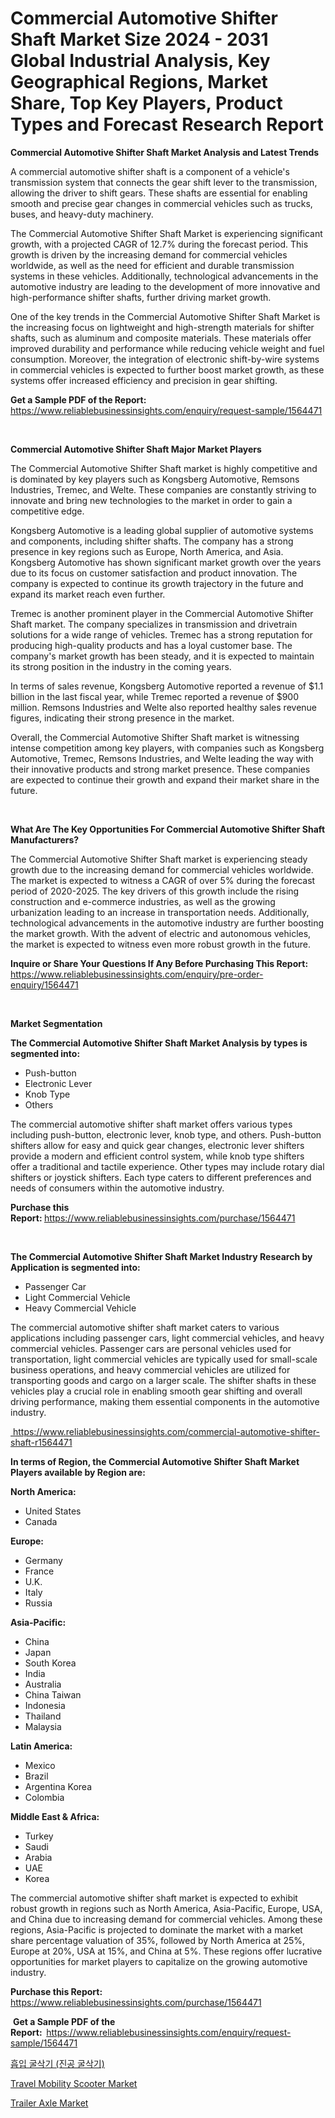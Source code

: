<p><h1>Commercial Automotive Shifter Shaft Market Size 2024 - 2031 Global Industrial Analysis, Key Geographical Regions, Market Share, Top Key Players, Product Types and Forecast Research Report</h1></p><p><strong>Commercial Automotive Shifter Shaft Market Analysis and Latest Trends</strong></p>
<p><p>A commercial automotive shifter shaft is a component of a vehicle's transmission system that connects the gear shift lever to the transmission, allowing the driver to shift gears. These shafts are essential for enabling smooth and precise gear changes in commercial vehicles such as trucks, buses, and heavy-duty machinery.</p><p>The Commercial Automotive Shifter Shaft Market is experiencing significant growth, with a projected CAGR of 12.7% during the forecast period. This growth is driven by the increasing demand for commercial vehicles worldwide, as well as the need for efficient and durable transmission systems in these vehicles. Additionally, technological advancements in the automotive industry are leading to the development of more innovative and high-performance shifter shafts, further driving market growth.</p><p>One of the key trends in the Commercial Automotive Shifter Shaft Market is the increasing focus on lightweight and high-strength materials for shifter shafts, such as aluminum and composite materials. These materials offer improved durability and performance while reducing vehicle weight and fuel consumption. Moreover, the integration of electronic shift-by-wire systems in commercial vehicles is expected to further boost market growth, as these systems offer increased efficiency and precision in gear shifting.</p></p>
<p><strong>Get a Sample PDF of the Report:&nbsp;</strong> <a href="https://www.reliablebusinessinsights.com/enquiry/request-sample/1564471">https://www.reliablebusinessinsights.com/enquiry/request-sample/1564471</a></p>
<p>&nbsp;</p>
<p><strong>Commercial Automotive Shifter Shaft Major Market Players</strong></p>
<p><p>The Commercial Automotive Shifter Shaft market is highly competitive and is dominated by key players such as Kongsberg Automotive, Remsons Industries, Tremec, and Welte. These companies are constantly striving to innovate and bring new technologies to the market in order to gain a competitive edge.</p><p>Kongsberg Automotive is a leading global supplier of automotive systems and components, including shifter shafts. The company has a strong presence in key regions such as Europe, North America, and Asia. Kongsberg Automotive has shown significant market growth over the years due to its focus on customer satisfaction and product innovation. The company is expected to continue its growth trajectory in the future and expand its market reach even further.</p><p>Tremec is another prominent player in the Commercial Automotive Shifter Shaft market. The company specializes in transmission and drivetrain solutions for a wide range of vehicles. Tremec has a strong reputation for producing high-quality products and has a loyal customer base. The company's market growth has been steady, and it is expected to maintain its strong position in the industry in the coming years.</p><p>In terms of sales revenue, Kongsberg Automotive reported a revenue of $1.1 billion in the last fiscal year, while Tremec reported a revenue of $900 million. Remsons Industries and Welte also reported healthy sales revenue figures, indicating their strong presence in the market.</p><p>Overall, the Commercial Automotive Shifter Shaft market is witnessing intense competition among key players, with companies such as Kongsberg Automotive, Tremec, Remsons Industries, and Welte leading the way with their innovative products and strong market presence. These companies are expected to continue their growth and expand their market share in the future.</p></p>
<p>&nbsp;</p>
<p><strong>What Are The Key Opportunities For Commercial Automotive Shifter Shaft Manufacturers?</strong></p>
<p><p>The Commercial Automotive Shifter Shaft market is experiencing steady growth due to the increasing demand for commercial vehicles worldwide. The market is expected to witness a CAGR of over 5% during the forecast period of 2020-2025. The key drivers of this growth include the rising construction and e-commerce industries, as well as the growing urbanization leading to an increase in transportation needs. Additionally, technological advancements in the automotive industry are further boosting the market growth. With the advent of electric and autonomous vehicles, the market is expected to witness even more robust growth in the future.</p></p>
<p><strong>Inquire or Share Your Questions If Any Before Purchasing This Report:</strong> <a href="https://www.reliablebusinessinsights.com/enquiry/pre-order-enquiry/1564471">https://www.reliablebusinessinsights.com/enquiry/pre-order-enquiry/1564471</a></p>
<p>&nbsp;</p>
<p><strong>Market Segmentation</strong></p>
<p><strong>The Commercial Automotive Shifter Shaft Market Analysis by types is segmented into:</strong></p>
<p><ul><li>Push-button</li><li>Electronic Lever</li><li>Knob Type</li><li>Others</li></ul></p>
<p><p>The commercial automotive shifter shaft market offers various types including push-button, electronic lever, knob type, and others. Push-button shifters allow for easy and quick gear changes, electronic lever shifters provide a modern and efficient control system, while knob type shifters offer a traditional and tactile experience. Other types may include rotary dial shifters or joystick shifters. Each type caters to different preferences and needs of consumers within the automotive industry.</p></p>
<p><strong>Purchase this Report:&nbsp;</strong><a href="https://www.reliablebusinessinsights.com/purchase/1564471">https://www.reliablebusinessinsights.com/purchase/1564471</a></p>
<p>&nbsp;</p>
<p><strong>The Commercial Automotive Shifter Shaft Market Industry Research by Application is segmented into:</strong></p>
<p><ul><li>Passenger Car</li><li>Light Commercial Vehicle</li><li>Heavy Commercial Vehicle</li></ul></p>
<p><p>The commercial automotive shifter shaft market caters to various applications including passenger cars, light commercial vehicles, and heavy commercial vehicles. Passenger cars are personal vehicles used for transportation, light commercial vehicles are typically used for small-scale business operations, and heavy commercial vehicles are utilized for transporting goods and cargo on a larger scale. The shifter shafts in these vehicles play a crucial role in enabling smooth gear shifting and overall driving performance, making them essential components in the automotive industry.</p></p>
<p><a href="https://www.reliablebusinessinsights.com/commercial-automotive-shifter-shaft-r1564471">&nbsp;https://www.reliablebusinessinsights.com/commercial-automotive-shifter-shaft-r1564471</a></p>
<p><strong>In terms of Region, the Commercial Automotive Shifter Shaft Market Players available by Region are:</strong></p>
<p>
    <p> <strong> North America: </strong>
        <ul>
            <li>United States</li>
            <li>Canada</li>
        </ul>
        </p> 
    <p> <strong> Europe: </strong>
        <ul>
            <li>Germany</li>
            <li>France</li>
            <li>U.K.</li>
            <li>Italy</li>
            <li>Russia</li>
        </ul>
        </p> 
    <p> <strong> Asia-Pacific: </strong>
        <ul>
            <li>China</li>
            <li>Japan</li>
            <li>South Korea</li>
            <li>India</li>
            <li>Australia</li>
            <li>China Taiwan</li>
            <li>Indonesia</li>
            <li>Thailand</li>
            <li>Malaysia</li>
        </ul>
        </p> 
    <p> <strong> Latin America: </strong>
        <ul>
            <li>Mexico</li>
            <li>Brazil</li>
            <li>Argentina Korea</li>
            <li>Colombia</li>
        </ul>
        </p> 
    <p> <strong> Middle East & Africa: </strong>
        <ul>
            <li>Turkey</li>
            <li>Saudi</li>
            <li>Arabia</li>
            <li>UAE</li>
            <li>Korea</li>
        </ul>
    </p>
    </p>
<p><p>The commercial automotive shifter shaft market is expected to exhibit robust growth in regions such as North America, Asia-Pacific, Europe, USA, and China due to increasing demand for commercial vehicles. Among these regions, Asia-Pacific is projected to dominate the market with a market share percentage valuation of 35%, followed by North America at 25%, Europe at 20%, USA at 15%, and China at 5%. These regions offer lucrative opportunities for market players to capitalize on the growing automotive industry.</p></p>
<p><strong>Purchase this Report: </strong><a href="https://www.reliablebusinessinsights.com/purchase/1564471">https://www.reliablebusinessinsights.com/purchase/1564471</a></p>
<p>&nbsp;<strong>Get a Sample PDF of the Report:&nbsp;&nbsp;</strong><a href="https://www.reliablebusinessinsights.com/enquiry/request-sample/1564471">https://www.reliablebusinessinsights.com/enquiry/request-sample/1564471</a></p>
<p><strong></strong></p>
<p><p><a href="https://github.com/mithunmistry2258/Market-Research-Report-List-1/blob/main/8628672114603.md">흡입 굴삭기 (진공 굴삭기)</a></p><p><a href="https://github.com/mabutironaldo/Market-Research-Report-List-5/blob/main/travel-mobility-scooter-market.md">Travel Mobility Scooter Market</a></p><p><a href="https://github.com/gikababa4/Market-Research-Report-List-1/blob/main/trailer-axle-market.md">Trailer Axle Market</a></p></p>
